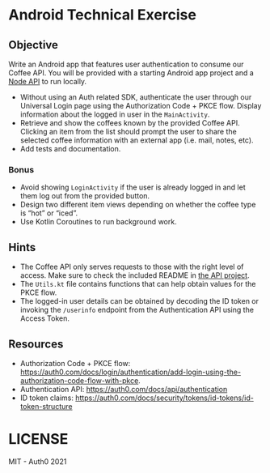 # Android Technical Exercise

## Objective
Write an Android app that features user authentication to consume our Coffee API. You will be provided with a starting Android app project and a [Node API](rest/README.md) to run locally.

- Without using an Auth related SDK, authenticate the user through our Universal Login page using the Authorization Code + PKCE flow. Display information about the logged in user in the `MainActivity`.
- Retrieve and show the coffees known by the provided Coffee API. Clicking an item from the list should prompt the user to share the selected coffee information with an external app (i.e. mail, notes, etc).
- Add tests and documentation.

### Bonus
- Avoid showing `LoginActivity` if the user is already logged in and let them log out from the provided button.
- Design two different item views depending on whether the coffee type is “hot” or “iced”.
- Use Kotlin Coroutines to run background work.

## Hints
- The Coffee API only serves requests to those with the right level of access. Make sure to check the included README in [the API project](https://github.com/auth0-samples/android-exercise/tree/main/rest).
- The `Utils.kt` file contains functions that can help obtain values for the PKCE flow.
- The logged-in user details can be obtained by decoding the ID token or invoking the `/userinfo` endpoint from the Authentication API using the Access Token.

## Resources
- Authorization Code + PKCE flow: https://auth0.com/docs/login/authentication/add-login-using-the-authorization-code-flow-with-pkce.
- Authentication API: https://auth0.com/docs/api/authentication 
- ID token claims: https://auth0.com/docs/security/tokens/id-tokens/id-token-structure

# LICENSE 
MIT - Auth0 2021

